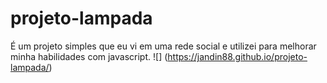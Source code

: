 # projeto-lampada
É um projeto simples que eu vi em uma rede social e utilizei para melhorar minha habilidades com javascript.
![]
(https://jandin88.github.io/projeto-lampada/)
